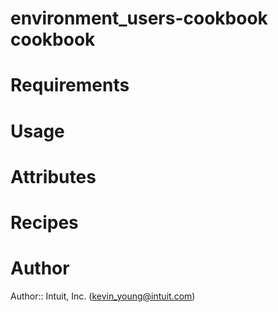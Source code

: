 # environment_users-cookbook cookbook

# Requirements

# Usage

# Attributes

# Recipes

# Author

Author:: Intuit, Inc. (<kevin_young@intuit.com>)
